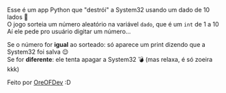 Esse é um app Python que "destrói" a System32 usando um dado de 10 lados 🎲  
O jogo sorteia um número aleatório na variável `dado`, que é um `int` de 1 a 10  
Aí ele pede pro usuário digitar um número...

Se o número for **igual** ao sorteado: só aparece um print dizendo que a System32 foi salva 😌  
Se for **diferente**: ele tenta apagar a System32 💣 (mas relaxa, é só zoeira kkk)

Feito por [OreOFDev](https://github.com/OreOFDev)
:D
